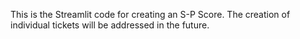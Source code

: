 This is the Streamlit code for creating an S-P Score.
The creation of individual tickets will be addressed in the future.
